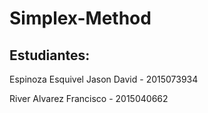 # Simplex-Method

## Estudiantes:
Espinoza Esquivel Jason David - 2015073934

River Alvarez Francisco - 2015040662
